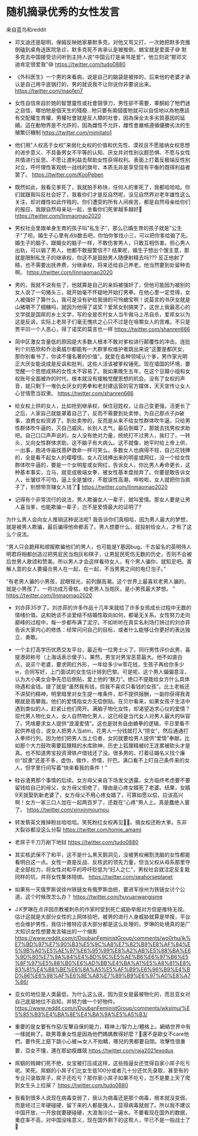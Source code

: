 随机摘录优秀的女性发言
==

来自蓝鸟和reddit

- 邓文迪还是聪明，保姆反映她家暴默多克，对他又骂又打，一次她把默多克推倒磕到桌角送医院急诊，默多克死不肯承认是被推倒，蝻宝就是爱面子😅 默多克去中国接受访问听到主持人说“中国云打是亲骂是爱”，他立刻说“那邓文迪肯定很爱我”😅
https://twitter.com/tudo0880

- 《外科医生》一个男的来看病，说是自己的脑袋是被摔的，后来他的老婆才承认是自己用平底锅打的，男的就说我不让你说你非要说出来。
https://twitter.com/maofen7

- 女性自信來自於她的智慧靈性或社會競爭力，男性卻不需要，睪酮給了牠們迷之自信，哪怕牠是個天生的殘廢…牠只要有兩個蛋牠就可以自信地以為牠應該有交配權生育權，男權社會就是反人類的社會，因為保全太多劣質基因的延續。這在動物界是不允許的，因為雌性不允許，雌性會嚴格遵循優勝劣汰的生殖繁衍機制
https://twitter.com/mimitato1

- 他们用"人权高于女权"来弱化女权的价值和优先性、漠视且不愿接纳女权思想的进步意义、不具备男女不平等的认知、厌女并对性别议题恐惧、不愿与女性共情进行反思、不愿让渡利益去帮助女性获得权利。表面上打着反极端反性别对立，呼吁理性客观统一战线的旗号，本质无非是享受现有平衡的既得利益者罢了。
https://twitter.com/KooPeben

- 既然如此，我看见爹死了，我就拍手称快，任何人的爹死了，我都哈哈哈。你们就跟我叫反社会好了，我看你们才是反自然呢，没见自然界对老年雄性这么关注，却对雌性如此作贱的。你们遭受的所有人间疾苦，都是自然母亲给你们的报应，我跟自然母亲站一起，坐看你们死爹越多越好🤣
https://twitter.com/linmaomao2020

- 男权社会里跟单身生育的孩子叫"私生子"，那么已婚生育的孩子就是"公生子"了呗。婚生子心里有点b数去吧，你怕你爹找小三，可以把你爹给骟了先。婚生子的脑子，跟婚女的脑子一样，不敢伤害男人，只敢互相伤害。担心男人出轨，可以骟了男人，他都不敢报警信不? 结果呢，婚生子想出个馊主意，那就是限制私生子的继承权，你这不是鼓励男人随便射精去吗??? 反正他射了精，也不需要出抚养费，分继承权，将来还给自己养老，他当然要到处留种去啊。
https://twitter.com/linmaomao2020

- 男的，我就不说有些了，他就算是自己的亲妈被强奸了，但他可能因为被别的女人说了一句猪头三，就开始毫不怀疑地开始打男拳。在他心里一定觉得，女人被强奸了算什么，我可是没有驴给我骑的可怜蝻宝啊！说莫言的书厌女就是山猪嚼不了细糠吗，就因为他得了诺奖？爱屌女别搞笑了，这世上我最恶心的文学就是国屌的乡土文学，写的全是农村女人当牛做马上吊自杀，爱屌女以为这是反讽，实际上老屌子们毫无愧疚之心只不过是在咀嚼女人的苦难。不只是贾平凹一个人恶心，得了诺奖的莫言也一样
https://twitter.com/shanren666

- 简中区激女含量低的原因是大多数人根本不敢对爹权进行颠覆性的冲击。连批判个刘慈欣和乔治奥威尔都能有一大群爹权维护者跳出来说“这要是都厌女，那你别看书了，你读不懂名著的价值”。就爱在各种领域认个爹，男作家光明正大厌女能说成是反讽和批判，这些人活该被爹权锤死。现在墙国的环境，要觉醒一个思想成熟的女性太不容易了。我如果晚生五年，在这个豆瓣小组和女权账号全面被炸的时代，根本就没有接触觉醒思想的机会。没有了女权的声音，就只剩下一堆仇女厌女的男拳和老封建运营的官方媒体，天天宣传让女人心甘情愿当奴隶。
https://twitter.com/shanren666

- 给女权上供的女人，比如抢到继承权，保住冠姓权，让自己变更强，活更长了之后，人家自己就能罩着自己了，反而不需要到处卖惨，为自己那点子jb破事，浪费女权资源了。到处卖惨的，反而是从来不给女性群体吹牛逼，只给男性群体吹牛逼的，灭自己威风，长别人志气，最后倒霉了，那就去找男权求助吧。自己口口声声说的，女人没有绝对力量，统统打不过男人，挨打了，一转头，又向女性群体求助，这不脑子有大病么。这不就像，她平时给上帝上供，一出事，跑进寺庙找菩萨救命一样可笑么。多数女人也病得不轻，自己花钱捧的，全是看不起女人的嘤嘤怪。女人花钱捧出来的明星或网红，没一个给女性群体吹牛逼的，要是一个女明星或女网红，告诉女人，你比男人寿命更长，这种基本事实，立马，就变成极端女拳，被女性基本盘抛弃了。你要是敢告诉女人，长皱纹不可怕，逼上全是皱纹，不耽误性高潮，哗啦啦，女人就把你当疯子了，别想带货赚女人钱了🤣
https://twitter.com/linmaomao2020

- 记得有个非常流行的说法，男人欺骗女人一辈子，就叫爱情。那女人要是让男人喜当爹，也能欺骗一辈子，岂不是爱情最大的证明了?

为什么男人会向女人推销这种说法呢? 我告诉你们真相哈，因为男人最大的梦想，就是被男人欺骗，最后骗得他命都丢了。男人想要什么，就投射给女人，才有了这么个说法。 

“男人只会跪拜和顺服欺骗他们的男人，也可能是Y基因bug。千古留名的英明伟人明君将相都创造过把男屁民当炮灰和棋子，让男屁民死伤无数的历史，否则不会被后世男人歌颂和赞美。所以男人才会这样看待女人，有个男人骗你，就知足吧。善解人意的女人要撮合男人在一起，在一起，不当男男之间的电灯泡子。”

“有老男人骗的小男孩，屁眼锃光，前列腺高潮。这个世界上最喜欢老男人骗的，就是小男孩了，一将功成万骨枯，给老男人当炮灰，是小男孩最大梦想。 ”
https://twitter.com/linmaomao2020

- 刘亦菲35岁了。刘亦菲的许多作品十几年来就给了许多女孩成长过程中无数的情绪价值。这和她谈不谈爱结不结婚性取向如何，都毫无关系。女性努力走向巅峰的过程中，每一步都布满了泥泞。不如听听在真实名利场打拼过的刘亦菲告诉大家内心的修炼：经常问问自己的目标，或者什么能够让你更好的表达独立、勇敢。

- 一个主打高学历优质交友平台，最近有一位男士火了。同行男性评价此男，喜提港卵称号（上海话表示傻子）。果然，男宝对男宝恶意最大。他不如直白点，说买个老婆，要求网红外形，一年给多少w零花钱，生孩子再给你多少w，合同写好，上门面试的女生估计排到巴黎。可是呢，这个男人偏偏意淫，认为大小美女会争先恐后倒贴，爱上他的“魅力”。绝口不提能给女方什么具体待遇和金钱。提了就是“虽然我有钱，但我不喜欢只看钱的女孩”。比土老板还不讲契约精神，明里暗里对女生提一堆条件，却不提供报酬，一副你获得我青眼就是高攀我。他们的爱情指女方无偿倒贴。在贝尔看来，如果女孩子生活中遇到类似的人，赶紧让他们爬开。满脑子物化女性，却渴望追求心仪的爱情？现代男人物化女人，女人自然物化男人，这已经是当代女人对男人最大的纵容了。凭啥要求女人提供“浪漫爱情”。这也是财务自由蝻拳的逻辑，平日里看不起供养组合，说女人把男人当atm，花男人一分钱就打入“捞女”，然后通通打入拳师行列。因为他们把男人当上位者，女的就要给男人提供“爱情”奉献。比如那个大力鼓吹需要狐狸精的水库欧神，历史上狐狸精被纣王连累被砍头才是真。也不知道男宝投资滑铁卢借钱还了没。很多男的，打着征婚名义找个廉价“奴隶”还差不多，虚伪，做作，侨情，拧巴。满口看不上盯自己条件来的女人，但字里行间写着“快来看我的条件！”

- 硅谷渣男那个事情的后续。女方母父亲自下场发文透露，女方临终考虑要不要留钱给自己的母父，女方母父拒绝了，理由是心疼女婿死了老婆。结果，女婿9天就娶到新老婆了，女方母父不用心疼女婿了，可算如愿以偿，应该高兴啊！女方一家三口人加在一起两百岁了，还栽在“心疼”男人上。真是蠢绝人寰了。
https://twitter.com/xinxinmoumou

- 转发蔡英文推掉粉丝哈哈哈。笑死粉红女权再见👋🏻。搞女权还粉大爹。东非大裂谷都没这么分裂
https://twitter.com/tomie_amami

- 老屌子千刀万剐下地狱
https://twitter.com/tudo0880

- 其实核武保不了和平，这不是什么黑天鹅洞见，没被男权阉割洗脑的女性都能看明白这一点。女性一直是反战、反核武的领先力量，但当父权从母系那里夺走全部权力，将女性对和平的呼吁贬低为“妇人之仁”，男权社会就注定反复栽同样的坑，并将女性集体陪绑。
https://twitter.com/seahorseplanet

- 如果有一天俄罗斯说徐州铁链女有俄罗斯血统，要进军徐州为铁链女讨个公道。这个时候改怎么办？
https://twitter.com/huyuanwangisme

- J.K罗琳在点评因宗教被刺杀的作家时受到死亡威胁举报对方但是推特无视。估计这就是大部分女性的上网体验吧，被男的进行人身威胁就算是举报，平台也会维护男性，我估计推特应该大部分都是这么处理的，罗琳的处境真的是广大知识女性想要发言输出的一个缩影
https://www.reddit.com/r/DoubanFeministGroup/comments/wo0rhu/jk%E7%BD%97%E7%90%B3%E5%9C%A8%E7%82%B9%E8%AF%84%E5%9B%A0%E5%AE%97%E6%95%99%E8%A2%AB%E5%88%BA%E6%9D%80%E7%9A%84%E4%BD%9C%E5%AE%B6%E6%97%B6%E5%8F%97%E5%88%B0%E6%AD%BB%E4%BA%A1%E5%A8%81%E8%83%81%E4%B8%BE%E6%8A%A5%E5%AF%B9%E6%96%B9%E4%BD%86%E6%98%AF%E6%8E%A8%E7%89%B9%E6%97%A0%E8%A7%86/

- 亚女的地位是人类最低，为什么这么说，因为亚女是最被物化的，而且亚女对自己底层地位不自知，并努力做一个好物件。
https://www.reddit.com/r/DoubanFeministGroup/comments/wkslmu/%E5%85%B3%E4%BA%8E%E4%BA%9A%E5%A5%B3/

- 重要的是女要有作惡/反擊自保的能力，精神上/智力上/體格上。網絡世界中有一樣就夠了。歐男尊重女性是因為他們媽媽教得好麼？🤣還不是歐女不care他們，要作死上竄下跳小心被✂️女人不抬轎，哪兒的男都要自閉。攻擊性很重要，亞女不懂，還在那幼瘦雌競
https://twitter.com/raja2021exodus

- 屌蝈的贱婢们死不绝，女宝被打压成这样，这些贱逼女还觉得自家小屌子吃亏呢。笑死。屌蝈的小屌子们比女生低100分或者几十分还优先录取，甚至有的专业只录取屌子，屌子还吃亏？那你家小屌子如果不吃亏，岂不是要上天了爬到女生头上拉屎？
https://twitter.com/tudo0880

- 我看到很多人说现在病毒变弱了，我认为病毒还是那个病毒，根本就没变弱，而是经过三年硬碰硬，留下来的人都是强人，显得病毒就弱了。所以我不建议中国开放，一开放就要硬碰硬，大浪淘沙过一遍水。不要看现在国外的数据，重症率不高，对中国没啥意义，现在国外剩下的这帮人，早已不是一般战士了🤭
